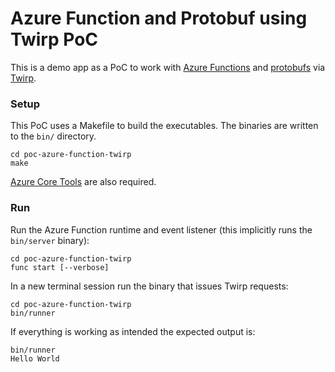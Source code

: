 # Azure Function and Protobuf using Twirp PoC

This is a demo app as a PoC to work with [Azure Functions][AzureFunctions] and [protobufs][protobufs] via [Twirp][Twirp].

### Setup

This PoC uses a Makefile to build the executables.  The binaries are written to the `bin/` directory.

```shell
cd poc-azure-function-twirp
make
```

[Azure Core Tools][AzureCoreTools] are also required.

### Run

Run the Azure Function runtime and event listener (this implicitly runs the `bin/server` binary):

```shell
cd poc-azure-function-twirp
func start [--verbose]
```

In a new terminal session run the binary that issues Twirp requests:

```shell
cd poc-azure-function-twirp
bin/runner
```

If everything is working as intended the expected output is:

```shell
bin/runner
Hello World
```

[AzureCoreTools]: https://docs.microsoft.com/en-us/azure/azure-functions/functions-run-local
[AzureFunctions]: https://docs.microsoft.com/en-us/azure/azure-functions/functions-overview
[Twirp]: https://twitchtv.github.io/twirp/
[protobufs]: https://developers.google.com/protocol-buffers



